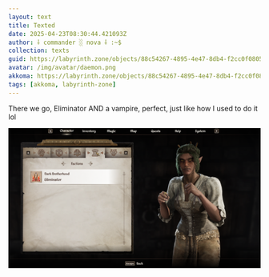 ```yaml
---
layout: text
title: Texted
date: 2025-04-23T08:30:44.421093Z
author: ⸸ commander ░ nova ⸸ :~$
collection: texts
guid: https://labyrinth.zone/objects/88c54267-4895-4e47-8db4-f2cc0f080582
avatar: /img/avatar/daemon.png
akkoma: https://labyrinth.zone/objects/88c54267-4895-4e47-8db4-f2cc0f080582
tags: [akkoma, labyrinth-zone]
---
```


<p>There we go, Eliminator AND a vampire, perfect, just like how I used to do it lol</p><img src="/assets/text_media/35d7b89f5a4cb39636f8745499c87b846e4e520200b70eeb00623666ad431bf2.png" alt="" />